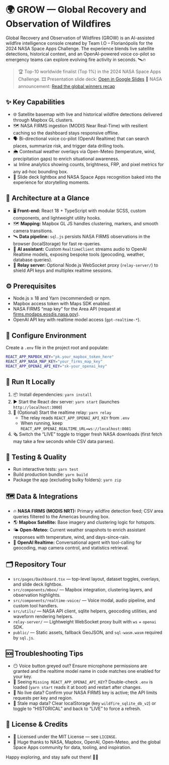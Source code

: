 # 🌍 GROW — Global Recovery and Observation of Wildfires

Global Recovery and Observation of Wildfires (GROW) is an AI-assisted wildfire intelligence console created by Team I.O – Florianópolis for the 2024 NASA Space Apps Challenge. The experience blends live satellite detections, historical context, and an OpenAI-powered voice co-pilot so emergency teams can explore evolving fire activity in seconds. 🛰️🔥

> 🏆 Top-10 worldwide finalist (Top 1%) in the 2024 NASA Space Apps Challenge.
> 🎞️ Presentation slide deck: [Open in Google Slides](https://docs.google.com/presentation/d/e/2PACX-1vTezgMfwMSMOTV1xAERxRqVY9TMX-bF-45w2v5gP4jbs8Wy1t_H3u5kTwkxNfQFcA/embed?start=false&loop=false&delayms=60000)
> 📰 NASA announcement: [Read the global winners recap](https://www.nasa.gov/learning-resources/stem-engagement-at-nasa/nasa-international-space-apps-challenge-announces-2024-global-winners/)

## ✨ Key Capabilities

- 🌐 Satellite basemap with live and historical wildfire detections delivered through Mapbox GL clusters.
- 🗺️ NASA FIRMS ingestion (MODIS Near Real-Time) with resilient caching so the dashboard stays responsive offline.
- 🗣️ Bi-directional voice co-pilot (OpenAI Realtime) that can search places, summarize risk, and trigger data drilling tools.
- 🌦️ Contextual weather overlays via Open-Meteo (temperature, wind, precipitation gaps) to enrich situational awareness.
- 📊 Inline analytics showing counts, brightness, FRP, and pixel metrics for any ad-hoc bounding box.
- 🧭 Slide deck lightbox and NASA Space Apps recognition baked into the experience for storytelling moments.

## 🧱 Architecture at a Glance

- 🖥️ **Front-end:** React 18 + TypeScript with modular SCSS, custom components, and lightweight utility hooks.
- 🗺️ **Mapping:** Mapbox GL JS handles clustering, markers, and smooth camera transitions.
- 🛰️ **Data pipeline:** `sql.js` persists NASA FIRMS observations in the browser (localStorage) for fast re-queries.
- 🧠 **AI assistant:** Custom `RealtimeClient` streams audio to OpenAI Realtime models, exposing bespoke tools (geocoding, weather, database queries).
- 🔁 **Relay server:** Optional Node.js WebSocket proxy (`relay-server/`) to shield API keys and multiplex realtime sessions.

## ⚙️ Prerequisites

- Node.js ≥ 18 and Yarn (recommended) or npm.
- Mapbox access token with Maps SDK enabled.
- NASA FIRMS “map key” for the Area API (request at [firms.modaps.eosdis.nasa.gov](https://firms.modaps.eosdis.nasa.gov/api/)).
- OpenAI API key with realtime model access (`gpt-realtime-*`).

## 🔐 Configure Environment

Create a `.env` file in the project root and populate:

```bash
REACT_APP_MAPBOX_KEY="pk.your_mapbox_token_here"
REACT_APP_NASA_MAP_KEY="your_firms_map_key"
REACT_APP_OPENAI_API_KEY="sk-your_openai_key"
```

## 🚀 Run It Locally

1. 📦 Install dependencies: `yarn install`
2. ▶️ Start the React dev server: `yarn start` (launches `http://localhost:3000`)
3. 🔄 (Optional) Start the realtime relay: `yarn relay`
   - The relay reads `REACT_APP_OPENAI_API_KEY` from `.env`
   - When running, keep `REACT_APP_OPENAI_REALTIME_URL=ws://localhost:8081`
4. 🗞️ Switch the “LIVE” toggle to trigger fresh NASA downloads (first fetch may take a few seconds while CSV data parses).

## 🧪 Testing & Quality

- Run interactive tests: `yarn test`
- Build production bundle: `yarn build`
- Package the app (excluding bulky folders): `yarn zip`

## 🗺️ Data & Integrations

- 🔥 **NASA FIRMS (MODIS NRT):** Primary wildfire detection feed; CSV area queries filtered to the Americas bounding box.
- 🌎 **Mapbox Satellite:** Base imagery and clustering logic for hotspots.
- 🌤️ **Open-Meteo:** Current weather snapshots to enrich assistant responses with temperature, wind, and days-since-rain.
- 🧠 **OpenAI Realtime:** Conversational agent with tool-calling for geocoding, map camera control, and statistics retrieval.

## 🗂️ Repository Tour

- `src/pages/Dashboard.tsx` — top-level layout, dataset toggles, overlays, and slide deck lightbox.
- `src/components/mbox/` — Mapbox integration, clustering layers, and observation highlights.
- `src/components/realtime-voice/` — Voice modal, audio pipeline, and custom tool handlers.
- `src/utils/` — NASA API client, sqlite helpers, geocoding utilities, and waveform rendering helpers.
- `relay-server/` — Lightweight WebSocket proxy built with `ws` + `openai` SDK.
- `public/` — Static assets, fallback GeoJSON, and `sql-wasm.wasm` required by `sql.js`.

## 🆘 Troubleshooting Tips

- 😶 Voice button greyed out? Ensure microphone permissions are granted and the realtime model name in code matches one enabled for your key.
- 🔑 Seeing `Missing REACT_APP_OPENAI_API_KEY`? Double-check `.env` is loaded (`yarn start` reads it at boot) and restart after changes.
- 🔄 No live data? Confirm your NASA FIRMS key is active; the API limits requests per key and region.
- 🧹 Stale map data? Clear localStorage (key `wildfire_sqlite_db_v2`) or toggle to “HISTORICAL” and back to “LIVE” to force a refresh.

## 📄 License & Credits

- 📜 Licensed under the MIT License — see `LICENSE`.
- 🙏 Huge thanks to NASA, Mapbox, OpenAI, Open-Meteo, and the global Space Apps community for data, tooling, and inspiration.

Happy exploring, and stay safe out there! 🚒🌲
